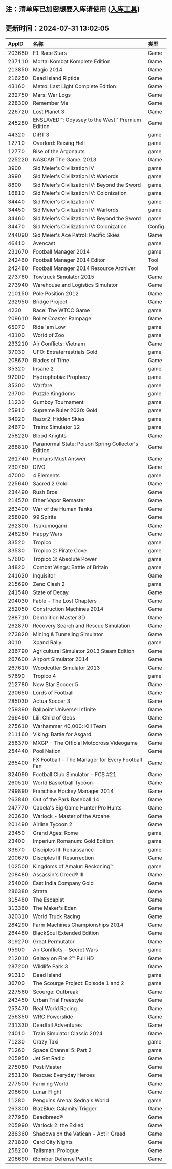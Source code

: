## 注：清单库已加密想要入库请使用 ([入库工具](https://github.com/BlankTMing/ManifestAutoUpdate/releases))

## 更新时间：2024-07-31 13:02:05
| AppID | 名称 | 类型  |
| :-------------------- | :----------------------------- | :----------- |
| 203680 | F1 Race Stars| Game |
| 237110 | Mortal Kombat Komplete Edition| Game |
| 213850 | Magic 2014 | Game |
| 216250 | Dead Island Riptide| Game |
| 43160 | Metro: Last Light Complete Edition| Game |
| 232750 | Mars: War Logs| Game |
| 228300 | Remember Me| Game |
| 226720 | Lost Planet 3| Game |
| 245280 | ENSLAVED™: Odyssey to the West™ Premium Edition| Game |
| 44320 | DiRT 3| game |
| 12710 | Overlord: Raising Hell| game |
| 12770 | Rise of the Argonauts| game |
| 225220 | NASCAR The Game: 2013| Game |
| 3900 | Sid Meier's Civilization IV| game |
| 3990 | Sid Meier's Civilization IV: Warlords| game |
| 8800 | Sid Meier's Civilization IV: Beyond the Sword| game |
| 16810 | Sid Meier's Civilization IV: Colonization| game |
| 34440 | Sid Meier's Civilization IV| game |
| 34450 | Sid Meier's Civilization IV: Warlords| game |
| 34460 | Sid Meier's Civilization IV: Beyond the Sword| game |
| 34470 | Sid Meier's Civilization IV: Colonization| Config |
| 244090 | Sid Meier's Ace Patrol: Pacific Skies| Game |
| 46410 | Avencast| game |
| 231670 | Football Manager 2014| game |
| 242460 | Football Manager 2014 Editor| Tool |
| 242480 | Football Manager 2014 Resource Archiver| Tool |
| 273760 | Towtruck Simulator 2015| Game |
| 273940 | Warehouse and Logistics Simulator| Game |
| 210150 | Pole Position 2012| Game |
| 232950 | Bridge Project| Game |
| 4230 | Race: The WTCC Game| game |
| 209610 | Roller Coaster Rampage| Game |
| 65070 | Ride 'em Low| game |
| 43100 | World of Zoo| game |
| 233210 | Air Conflicts: Vietnam| Game |
| 37030 | UFO: Extraterrestrials Gold| game |
| 208670 | Blades of Time| Game |
| 35320 | Insane 2| game |
| 92000 | Hydrophobia: Prophecy| game |
| 35300 | Warfare| game |
| 23700 | Puzzle Kingdoms| game |
| 11230 | Gumboy Tournament| game |
| 25910 | Supreme Ruler 2020: Gold| game |
| 34920 | Razor2: Hidden Skies| game |
| 24670 | Trainz Simulator 12| game |
| 258220 | Blood Knights| Game |
| 268810 | Paranormal State: Poison Spring Collector's Edition| Game |
| 261740 | Humans Must Answer| Game |
| 230760 | DIVO| Game |
| 47000 | 4 Elements| game |
| 225640 | Sacred 2 Gold| Game |
| 234490 | Rush Bros| Game |
| 214570 | Ether Vapor Remaster| Game |
| 263400 | War of the Human Tanks| Game |
| 258090 | 99 Spirits| Game |
| 262300 | Tsukumogami| Game |
| 246280 | Happy Wars| Game |
| 33520 | Tropico| game |
| 33530 | Tropico 2: Pirate Cove| game |
| 57600 | Tropico 3: Absolute Power| game |
| 34820 | Combat Wings: Battle of Britain| game |
| 241620 | Inquisitor| Game |
| 215690 | Zeno Clash 2| game |
| 241540 | State of Decay| Game |
| 204030 | Fable - The Lost Chapters| Game |
| 252050 | Construction Machines 2014| Game |
| 288710 | Demolition Master 3D| Game |
| 262870 | Recovery Search and Rescue Simulation | Game |
| 273820 | Mining & Tunneling Simulator| Game |
| 3010 | Xpand Rally| game |
| 236790 | Agricultural Simulator 2013 Steam Edition| Game |
| 267600 | Airport Simulator 2014| Game |
| 267610 | Woodcutter Simulator 2013| Game |
| 57690 | Tropico 4| game |
| 212780 | New Star Soccer 5| Game |
| 230650 | Lords of Football| Game |
| 285030 | Actua Soccer 3| Game |
| 259390 | Ballpoint Universe: Infinite| Game |
| 266490 | Lili: Child of Geos| Game |
| 275610 | Warhammer 40,000: Kill Team| Game |
| 211160 | Viking: Battle for Asgard| Game |
| 256370 | MXGP - The Official Motocross Videogame| Game |
| 254440 | Pool Nation| Game |
| 265400 | FX Football - The Manager for Every Football Fan| Game |
| 324090 | Football Club Simulator - FCS #21| Game |
| 260510 | World Basketball Tycoon| Game |
| 299890 | Franchise Hockey Manager 2014| Game |
| 263840 | Out of the Park Baseball 14| Game |
| 247770 | Cabela's Big Game Hunter Pro Hunts| Game |
| 203630 | Warlock - Master of the Arcane| Game |
| 201490 | Airline Tycoon 2| Game |
| 23450 | Grand Ages: Rome| game |
| 23400 | Imperium Romanum: Gold Edition| game |
| 33670 | Disciples III: Renaissance| game |
| 200670 | Disciples III: Resurrection| Game |
| 102500 | Kingdoms of Amalur: Reckoning™| game |
| 208480 | Assassin's Creed® III| Game |
| 254000 | East India Company Gold| Game |
| 286380 | Strata| Game |
| 315480 | The Escapist| Game |
| 313360 | The Maker's Eden| Game |
| 320310 | World Truck Racing| Game |
| 284290 | Farm Machines Championships 2014| Game |
| 264480 | BlackSoul Extended Edition| Game |
| 319270 | Great Permutator| Game |
| 95900 | Air Conflicts - Secret Wars| game |
| 212010 | Galaxy on Fire 2™ Full HD| Game |
| 287200 | Wildlife Park 3| Game |
| 91310 | Dead Island| game |
| 36700 | The Scourge Project: Episode 1 and 2| game |
| 227560 | Scourge: Outbreak| Game |
| 243450 | Urban Trial Freestyle| Game |
| 253470 | Real World Racing| Game |
| 256350 | WRC Powerslide| Game |
| 231330 | Deadfall Adventures| Game |
| 24010 | Train Simulator Classic 2024| Game |
| 71230 | Crazy Taxi| game |
| 71260 | Space Channel 5: Part 2| game |
| 205950 | Jet Set Radio| Game |
| 275080 | Post Master | Game |
| 253130 | Rescue: Everyday Heroes| Game |
| 277500 | Farming World| Game |
| 208600 | Lunar Flight| Game |
| 11280 | Penguins Arena: Sedna's World| game |
| 263300 | BlazBlue: Calamity Trigger| Game |
| 277950 | Deadbreed®| Game |
| 205990 | Warlock 2: the Exiled| Game |
| 286360 | Shadows on the Vatican - Act I: Greed| Game |
| 271820 | Card City Nights| Game |
| 258200 | Talisman: Prologue| Game |
| 206690 | iBomber Defense Pacific| Game |
